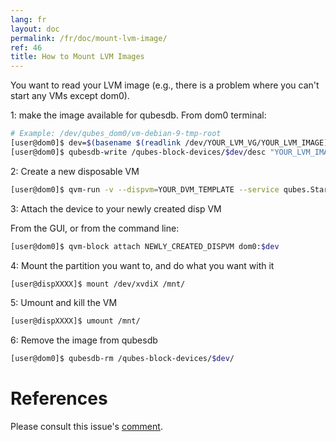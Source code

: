```yaml
---
lang: fr
layout: doc
permalink: /fr/doc/mount-lvm-image/
ref: 46
title: How to Mount LVM Images
---
```


You want to read your LVM image (e.g., there is a problem where you can't start any VMs except dom0).

1: make the image available for qubesdb.
From dom0 terminal:

```bash
# Example: /dev/qubes_dom0/vm-debian-9-tmp-root
[user@dom0]$ dev=$(basename $(readlink /dev/YOUR_LVM_VG/YOUR_LVM_IMAGE))
[user@dom0]$ qubesdb-write /qubes-block-devices/$dev/desc "YOUR_LVM_IMAGE"
```

2: Create a new disposable VM

```bash
[user@dom0]$ qvm-run -v --dispvm=YOUR_DVM_TEMPLATE --service qubes.StartApp+xterm &
```

3: Attach the device to your newly created disp VM

From the GUI, or from the command line:

```bash
[user@dom0]$ qvm-block attach NEWLY_CREATED_DISPVM dom0:$dev
```

4: Mount the partition you want to, and do what you want with it

```bash
[user@dispXXXX]$ mount /dev/xvdiX /mnt/
```

5: Umount and kill the VM

```bash
[user@dispXXXX]$ umount /mnt/
```

6: Remove the image from qubesdb

```bash
[user@dom0]$ qubesdb-rm /qubes-block-devices/$dev/
```

# References
<a id="references"></a>

Please consult this issue's [comment](https://github.com/QubesOS/qubes-issues/issues/4687#issuecomment-451626625).